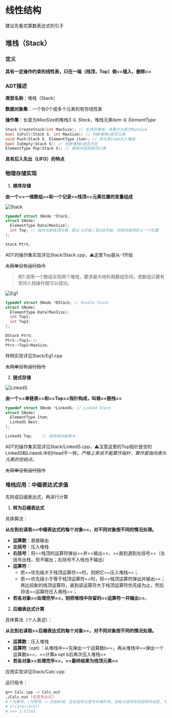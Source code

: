 # 线性结构

建议先看完算数表达式的引子

## 堆栈（Stack）

### 定义

**具有一定操作约束的线性表，只在一端（栈顶，Top）做==插入、删除==**

### ADT描述

**类型名称**：堆栈（Stack）

**数据对象集**：一个有0个或多个元素的有穷线性表

**操作集**：长度为$MaxSize$的堆栈$S\in Stack$，堆栈元素$item\in ElementType$

```c++
Stack CreateStack(int MaxSize); // 生成空堆栈，其最大长度为MaxSize
bool IsFull(Stack S, int MaxSize); // 判断堆栈S是否已满
void Push(Stack S, ElementType item); // 将元素item压入堆栈
bool IsEmpty(Stack S); // 判断堆栈S是否为空
ElementType Pop(Stack S); // 删除并返回栈顶元素
```

**具有后入先出（LIFO）的特点**

### 物理存储实现

1. **顺序存储**

**由一个==一维数组==和一个记录==栈顶==元素位置的变量组成**

![Stack]()

```c++
typedef struct SNode *Stack;
struct SNode{
  ElementType Data[MaxSize];
  int Top; // 指向当前栈顶元素，即从-1开始；若从0开始，则指向栈顶的上一个位置
};

Stack PtrS;
```

ADT的操作集实现详见Stack/Stack.cpp，⚠️这里Top是从-1开始

~~太简单没有运行指令~~

> 例1:请用一个数组实现两个堆栈，要求最大地利用数组空间，使数组只要有空间入栈操作就可以成功。

![Eg1]()

```c++
typedef struct SNode *DStack; // Double Stack
struct SNode{
  ElementType Data[MaxSize];
  int Top1;
  int Top2;
};

DStack PtrS;
PtrS->Top1=-1;
Ptrs->Top2=MaxSize;
```

样例实现详见Stack/Eg1.cpp

~~太简单没有运行指令~~

2. **链式存储**

![LinkedS]()

**由一个==单链表==和==Top==指针构成，叫做==链栈==**

```c++
typedef struct SNode *LinkedS; // Linked Stack
struct SNode{
  ElementType Item;
  LinkedS Next;
};

LinkedS Top;	// 始终指向链表头
```

ADT的操作集实现详见Stack/LinkedS.cpp，⚠️注意这里的Top指针是空的LinkedS和LinkedL中的Head不一样。*严格上来说不能算作指针，算作是指向表头元素的空结点。*

~~太简单没有运行指令~~

### 堆栈应用：中缀表达式求值

先转成后缀表达式，再进行计算



1. **转为后缀表达式**

具体算法：

**从左到右读取==中缀表达式的每个对象==，对不同对象按不同的情况处理。**

- **运算数**：直接输出
- **左括号**：压入堆栈
- **右括号**：将==栈顶的运算符弹出==并==输出==，==直到遇到左括号==（左括号出栈，但不输出；右括号不入栈也不输出）
- **运算符**：
  - 若==优先级大于栈顶运算符==时，则把它==压入堆栈==；
  - 若==优先级小于等于栈顶运算符==时，将==栈顶运算符弹出并输出==；再比较新的栈顶运算符，直到该运算符大于栈顶运算符优先级为止，然后将该==运算符压入堆栈==；
- **若各对象==处理完毕==，则把堆栈中存留的==运算符一并输出==**。

2. **后缀表达式计算**

具体算法（个人表述）：

**从左到右读取==后缀表达式的每个对象==，对不同对象按不同的情况处理。**

- **运算数**：压入堆栈
- **运算符**（opt）：从堆栈中==先弹出一个运算数b==，再从堆栈中==弹出一个运算数a==，==计算a opt b后再次压入堆栈==
- **若各对象==处理完毕==，==最终结果为栈顶元素==**

应用实现详见Stack/Calc.cpp

运行指令：

```bash
g++ Calc.cpp -o Calc.out
./Calc.out [任意表达式]
# *为乘号，/为除号，+-为加和减，左右括号注意为半角符号，没有大括号和花括号的设定，可以为小数
# 1*(3+4/(2+5))
# >>> 3.57143
```

